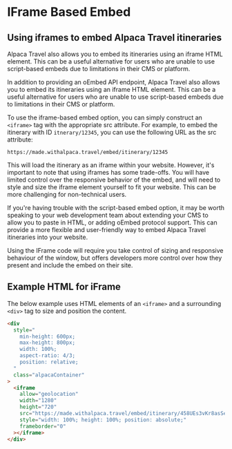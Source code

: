 [//]: # "Title: IFrame Embed"
[//]: # "Weight: 4"
[//]: # "Layout: 1-col"
[//]: # "TOC: false"

# IFrame Based Embed

## Using iframes to embed Alpaca Travel itineraries

Alpaca Travel also allows you to embed its itineraries using an iframe HTML
element. This can be a useful alternative for users who are unable to use
script-based embeds due to limitations in their CMS or platform.

In addition to providing an oEmbed API endpoint, Alpaca Travel also allows you
to embed its itineraries using an iframe HTML element. This can be a useful
alternative for users who are unable to use script-based embeds due to
limitations in their CMS or platform.

To use the iframe-based embed option, you can simply construct an `<iframe>` tag
with the appropriate src attribute. For example, to embed the itinerary with ID
`itnerary/12345`, you can use the following URL as the src attribute:

```
https://made.withalpaca.travel/embed/itinerary/12345
```

This will load the itinerary as an iframe within your website. However, it's
important to note that using iframes has some trade-offs. You will have limited
control over the responsive behavior of the embed, and will need to style and
size the iframe element yourself to fit your website. This can be more
challenging for non-technical users.

If you're having trouble with the script-based embed option, it may be worth
speaking to your web development team about extending your CMS to allow you to
paste in HTML, or adding oEmbed protocol support. This can provide a more
flexible and user-friendly way to embed Alpaca Travel itineraries into your
website.

<aside class="info">
  Using the IFrame code will require you take control of sizing and responsive
  behaviour of the window, but offers developers more control over how they
  present and include the embed on their site.
</aside>

## Example HTML for iFrame

The below example uses HTML elements of an `<iframe>` and a surrounding `<div>`
tag to size and position the content.

```html
<div
  style="
    min-height: 600px;
    max-height: 800px;
    width: 100%;
    aspect-ratio: 4/3;
    position: relative;
  "
  class="alpacaContainer"
>
  <iframe
    allow="geolocation"
    width="1280"
    height="720"
    src="https://made.withalpaca.travel/embed/itinerary/458UEs3vKr8asSekgzPcKg"
    style="width: 100%; height: 100%; position: absolute;"
    frameborder="0"
  ></iframe>
</div>
```
